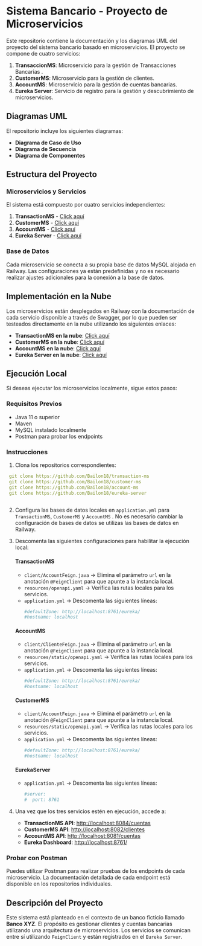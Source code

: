 
# Sistema Bancario - Proyecto de Microservicios 

Este repositorio contiene la documentación y los diagramas UML del proyecto del sistema bancario basado en microservicios. El proyecto se compone de cuatro servicios:


1. **TransaccionMS**: Microservicio para la gestión de Transacciones Bancarias .
1. **CustomerMS**: Microservicio para la gestión de clientes.
2. **AccountMS**: Microservicio para la gestión de cuentas bancarias.
3. **Eureka Server**: Servicio de registro para la gestión y descubrimiento de microservicios.

## Diagramas UML
El repositorio incluye los siguientes diagramas:

- **Diagrama de Caso de Uso**
- **Diagrama de Secuencia**
- **Diagrama de Componentes**

## Estructura del Proyecto
### Microservicios y Servicios
El sistema está compuesto por cuatro servicios independientes:


1. **TransactionMS** - [Click aquí](https://github.com/Bailon18/transaction-ms)
2. **CustomerMS** - [Click aquí](https://github.com/Bailon18/customer-ms)
3. **AccountMS** - [Click aquí](https://github.com/Bailon18/account-ms)
4. **Eureka Server** - [Click aquí](https://github.com/Bailon18/eureka-server)


### Base de Datos
Cada microservicio se conecta a su propia base de datos MySQL alojada en Railway. Las configuraciones ya están predefinidas y no es necesario realizar ajustes adicionales para la conexión a la base de datos.

## Implementación en la Nube
Los microservicios están desplegados en Railway con la documentación de cada servicio disponible a través de Swagger, por lo que pueden ser testeados directamente en la nube utilizando los siguientes enlaces:


- **TransactionMS en la nube**: [Click aquí](https://transaction-ms-production.up.railway.app/swagger-ui/index.html)
- **CustomerMS en la nube**: [Click aquí](https://account-ms-production.up.railway.app/swagger-ui/index.html)
- **AccountMS en la nube**: [Click aquí](https://account-ms-production.up.railway.app/swagger-ui/index.html)
- **Eureka Server en la nube**: [Click aquí](https://euraka-server-production.up.railway.app/)



## Ejecución Local
Si deseas ejecutar los microservicios localmente, sigue estos pasos:

### Requisitos Previos
- Java 11 o superior
- Maven
- MySQL instalado localmente
- Postman para probar los endpoints

### Instrucciones
1. Clona los repositorios correspondientes:

  ```yaml
   git clone https://github.com/Bailon18/transaction-ms
   git clone https://github.com/Bailon18/customer-ms
   git clone https://github.com/Bailon18/account-ms
   git clone https://github.com/Bailon18/eureka-server
   
   ```

2. Configura las bases de datos locales en `application.yml` para `TransactionMS`, `CustomerMS` y `AccountMS` . No es necesario cambiar la configuración de bases de datos se utilizas las bases de datos en Railway.

3. Descomenta las siguientes configuraciones para habilitar la ejecución local:

    #### TransactionMS
   - `client/AccountFeign.java` -> Elimina el parámetro `url` en la anotación `@FeignClient` para que apunte a la instancia local.
   - `resources/openapi.yaml` -> Verifica las rutas locales para los servicios.
   - `application.yml` -> Descomenta las siguientes líneas:
     ```yaml
     #defaultZone: http://localhost:8761/eureka/ 
     #hostname: localhost
     ```

   #### AccountMS
   - `client/ClienteFeign.java` -> Elimina el parámetro `url` en la anotación `@FeignClient` para que apunte a la instancia local.
   - `resources/static/openapi.yaml` -> Verifica las rutas locales para los servicios.
   - `application.yml` -> Descomenta las siguientes líneas:
     ```yaml
     #defaultZone: http://localhost:8761/eureka/ 
     #hostname: localhost
     ```

   #### CustomerMS
   - `client/AccountFeign.java` -> Elimina el parámetro `url` en la anotación `@FeignClient` para que apunte a la instancia local.
   - `resources/static/openapi.yaml` -> Verifica las rutas locales para los servicios.
   - `application.yml` -> Descomenta las siguientes líneas:
     ```yaml
     #defaultZone: http://localhost:8761/eureka/ 
     #hostname: localhost
     ```

   #### EurekaServer
   - `application.yml` -> Descomenta las siguientes líneas:
     ```yaml
     #server:
     #  port: 8761
     ```

4. Una vez que los tres servicios estén en ejecución, accede a:


   - **TransactionMS API**: [http://localhost:8084/cuentas](http://localhost:8084/cuentas)
   - **CustomerMS API**: [http://localhost:8082/clientes](http://localhost:8082/clientes)
   - **AccountMS API**: [http://localhost:8081/cuentas](http://localhost:8081/cuentas)
   - **Eureka Dashboard**: [http://localhost:8761/](http://localhost:8761/)

### Probar con Postman
Puedes utilizar Postman para realizar pruebas de los endpoints de cada microservicio. La documentación detallada de cada endpoint está disponible en los repositorios individuales.

## Descripción del Proyecto
Este sistema está planteado en el contexto de un banco ficticio llamado **Banco XYZ**. El propósito es gestionar clientes y cuentas bancarias utilizando una arquitectura de microservicios. Los servicios se comunican entre sí utilizando `FeignClient` y están registrados en el `Eureka Server`.

